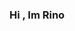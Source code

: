 ### Hi , Im Rino

<!--
**0xRino/0xRino** is a ✨ _special_ ✨ repository because its `README.md` (this file) appears on your GitHub profile.

Here are some ideas to get you started:

- 🔭 I’m currently working on My New (RAT) It's name is NeptuneRAT V2
- 🌱 I’m currently learning C++
- 👯 I’m looking to collaborate on ...
- 🤔 I’m looking for help with ...
- 💬 Ask me about C#
- 📫 How to reach me: Ig : 0xrino 
- 😄 Pronouns: ...
- ⚡ Fun fact: ...
-->
